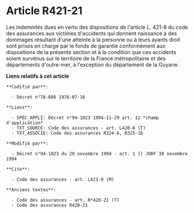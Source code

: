 # Article R421-21

Les indemnités dues en vertu des dispositions de l'article L. 421-8 du code des assurances aux victimes d'accidents qui
donnent naissance à des dommages résultant d'une atteinte à la personne ou à leurs ayants droit sont prises en charge par le
fonds de garantie conformément aux dispositions de la présente section et à la condition que ces accidents soient survenus
sur le territoire de la France métropolitaine et des départements d'outre-mer, à l'exception du département de la Guyane.

**Liens relatifs à cet article**

	**Codifié par**:

	  - Décret n°76-666 1976-07-16

	**Liens**:

	  - SPEC_APPLI: Décret n°94-1023 1994-11-29 art. 12 *champ d'application*
	  - TXT_SOURCE: Code des assurances - art. L420-8 (T)
	  - TXT_ASSOCIE: Code des assurances R324-6, R325-16

	**Modifié par**:

	  - Décret n°94-1023 du 29 novembre 1994 - art. 1 () JORF 30 novembre 1994

	**Cite**:

	  - Code des assurances - art. L421-8 (M)

	**Anciens textes**:

	  - Code des assurances - art. R*420-21 (T)
	  - Code des assurances R420-21
